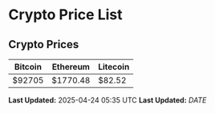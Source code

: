 # Crypto Price List

## Crypto Prices
| Bitcoin | Ethereum | Litecoin |
| ------- | -------- | -------- |
| $92705 | $1770.48 | $82.52 |
**Last Updated:** 2025-04-24 05:35 UTC
**Last Updated:** $DATE$
